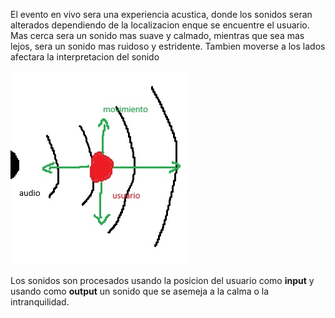 El evento en vivo sera una experiencia acustica, donde los sonidos seran alterados dependiendo de la localizacion enque se encuentre el usuario. Mas cerca sera un sonido mas suave y calmado, mientras que sea mas lejos, sera un sonido mas ruidoso y estridente. Tambien moverse a los lados afectara la interpretacion del sonido

![image](../../../../assets/diagram.jpg)

Los sonidos son procesados usando la posicion del usuario como **input** y usando como **output** un sonido que se asemeja a la calma o la intranquilidad.
